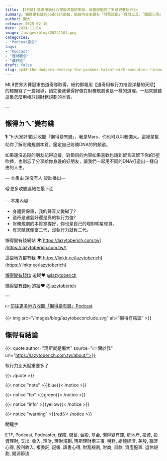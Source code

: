 ```yaml
---
title: 【EP38】道奇用執行力摧毀洋基的天賦，財務規劃除了天賦更要執行力!
summary: 懶得變有錢的podcast節目，節目內容主題有「財務規劃」「理財工具」「閱讀心得」「職涯與生活」，內容涵蓋了你與金錢會產生的所有關係。如果想要讓自己對「財務規劃」的本質有更進一步的認識，歡迎訂閱、追蹤、分享並歡迎進一步提出你的想法，讓更多人一起財務有規劃、快樂有方法。
author: 懶大
release: 2025-02-16
date: 2024-11-04
image: /images/blog/20241104.png
categories:
- "Podcast節目"
tags:
- "Podcast"
- "理財觀念"
- "講幹話"
draft: false
slug: ep38-the-dodgers-destroy-the-yankees-talent-with-execution-financial-planning-requires-not-only-talent-but-also-execution
---
```

MLB世界大賽冠軍由道奇隊取得，紐約郵報用【道奇用執行力摧毀洋基的天賦】的標題寫了一篇報導，讀完後我覺得好像在財務規劃也是一樣的道理，一起來聽聽這集怎麼用棒球談財務規劃的本質。

—

## 懶得ㄉㄟˇ變有錢

🎙️ "hi大家好!歡迎收聽「懶得變有錢」，我是Mars，你也可以叫我懶大。這裡是幫助你了解財務規劃本質，鑑定自己財務DNA的的頻道。

如果還沒追蹤的朋友記得追蹤，對節目的內容如果喜歡也請到留言區留下你的5星吹捧，也別忘了分享給你身邊的好朋友，讓我們一起用不同的DNA打造出一樣自由的人生。

— 本集由 還沒有人 贊助播出—

🎧更多收聽連結在最下面

— 本集內容 —

- 身體要保重，我的聲音又變磁了?
- 道奇是運氣好還是真的執行力強?
- 財務規劃的本質掌握好，你也是自己的理財明星球員。
- 有天賦就像富二代，沒執行力就負二代。

懶得變有錢網站 🌍[https://lazytoberich.com.tw](https://lazytoberich.com.tw/)

這些地方都有我 🌍[https://linktr.ee/lazytoberich](https://linktr.ee/lazytoberich)

[懶得變有錢fb](https://www.facebook.com/lazytoberich) 追蹤❤️ [@lazytoberich](https://www.facebook.com/lazytoberich)

[懶得變有錢ig](https://www.instagram.com/lazytoberich/) 追蹤❤️ [@lazytoberich](https://www.instagram.com/lazytoberich/)

—

👉[前往更多地方收聽「懶得變有錢」Podcast](https://solink.soundon.fm/lazytoberich)

{{< img src="/images/blog/lazytobeconclude.svg" alt="懶得有結論" >}}

## 懶得有結論

{{< quote author="瑪斯就是懶大" source="👉關於我" url="https://lazytoberich.com.tw/about/">}}

執行力比天賦重要多了

{{< /quote >}}

{{< notice "note" >}}blue{{< /notice >}}

{{< notice "tip" >}}green{{< /notice >}}

{{< notice "info" >}}yellow{{< /notice >}}

{{< notice "warning" >}}red{{< /notice >}}

關鍵字

ETF, Podcast, Podcaster, 保險, 儲蓄, 台股, 基金, 懶得變有錢, 房地產, 投資, 投資理財, 支出, 收入, 理財, 理財規劃, 瑪斯理財兩三事, 稅務, 總體經濟, 美股, 職涯心得, 股利收入, 複委託, 記帳, 讀書心得, 財務規劃, 財商, 貸款, 資產配置, 退休規劃, 開源節流
